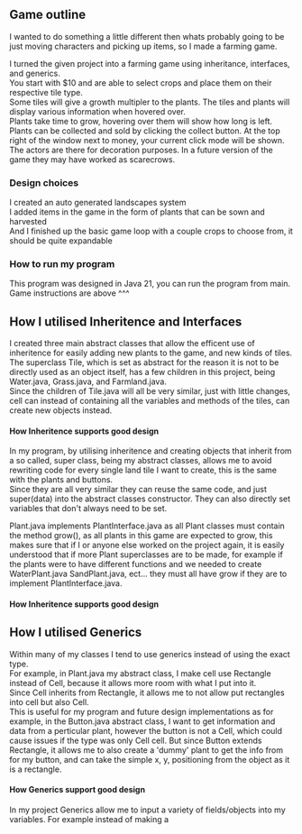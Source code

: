 ## Game outline
I wanted to do something a little different then whats probably going to be just moving characters and picking up items, so I made a farming game.

I turned the given project into a farming game using inheritance, interfaces, and generics.\
You start with $10 and are able to select crops and place them on their respective tile type.\
Some tiles will give a growth multipler to the plants. The tiles and plants will display various information when hovered over.\
Plants take time to grow, hovering over them will show how long is left. Plants can be collected and sold by clicking the collect button. At the top right of the window next to money, your current click mode will be shown.\
The actors are there for decoration purposes. In a future version of the game they may have worked as scarecrows.

### Design choices
I created an auto generated landscapes system\
I added items in the game in the form of plants that can be sown and harvested\
And I finished up the basic game loop with a couple crops to choose from, it should be quite expandable

### How to run my program
This program was designed in Java 21, you can run the program from main.\
Game instructions are above ^^^

## How I utilised Inheritence and Interfaces
I created three main abstract classes that allow the efficent use of inheritence for easily adding new plants to the game, and new kinds of tiles.\
The superclass Tile, which is set as abstract for the reason it is not to be directly used as an object itself, has a few children in this project, being Water.java, Grass.java, and Farmland.java.\
Since the children of Tile.java will all be very similar, just with little changes, cell can instead of containing all the variables and methods of the tiles, can create new objects instead.

#### How Inheritence supports good design
In my program, by utilising inheritence and creating objects that inherit from a so called, super class, being my abstract classes, allows me to avoid rewriting code for every single land tile I want to create, this is the same with the plants and buttons.\
Since they are all very similar they can reuse the same code, and just super(data) into the abstract classes constructor. They can also directly set variables that don't always need to be set.

Plant.java implements PlantInterface.java as all Plant classes must contain the method grow(), as all plants in this game are expected to grow, this makes sure that if I or anyone else worked on the project again, it is easily understood that if more Plant superclasses are to be made, for example if the plants were to have different functions and we needed to create WaterPlant.java SandPlant.java, ect... they must all have grow if they are to implement PlantInterface.java.
#### How Inheritence supports good design

## How I utilised Generics
Within many of my classes I tend to use generics instead of using the exact type.\
For example, in Plant.java my abstract class, I make cell use Rectangle instead of Cell, because it allows more room with what I put into it.\
Since Cell inherits from Rectangle, it allows me to not allow put rectangles into cell but also Cell.\
This is useful for my program and future design implementations as for example, in the Button.java abstract class, I want to get information and data from a perticular plant, however the button is not a Cell, which could cause issues if the type was only Cell cell. But since Button extends Rectangle, it allows me to also create a 'dummy' plant to get the info from for my button, and can take the simple x, y, positioning from the object as it is a rectangle.
#### How Generics support good design
In my project Generics allow me to input a variety of fields/objects into my variables. For example instead of making a 